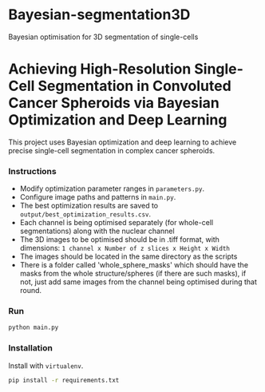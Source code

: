 # Bayesian-segmentation3D
Bayesian optimisation for 3D segmentation of single-cells

# Achieving High-Resolution Single-Cell Segmentation in Convoluted Cancer Spheroids via Bayesian Optimization and Deep Learning

This project uses Bayesian optimization and deep learning to achieve precise single-cell segmentation in complex cancer spheroids.

### Instructions

- Modify optimization parameter ranges in `parameters.py`.  
- Configure image paths and patterns in `main.py`.  
- The best optimization results are saved to `output/best_optimization_results.csv`.
- Each channel is being optimised separately (for whole-cell segmentations) along with the nuclear channel
- The 3D images to be optimised should be in .tiff format, with dimensions: `1 channel x Number of z slices x Height x Width`
- The images should be located in the same directory as the scripts
- There is a folder called 'whole_sphere_masks' which should have the masks from the whole structure/spheres (if there are such masks), if not, just add same images from the channel being optimised during that round. 


### Run

```bash
python main.py
```

### Installation

Install with `virtualenv`.

```bash
pip install -r requirements.txt
```